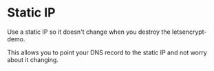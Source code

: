 # Static IP

Use a static IP so it doesn't change when you destroy the letsencrypt-demo.

This allows you to point your DNS record to the static IP and not worry about it changing.
